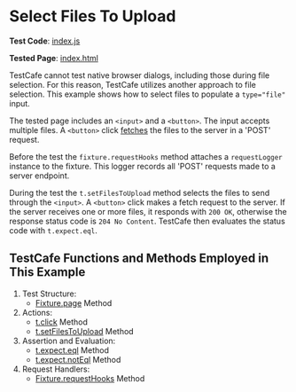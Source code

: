 # Select Files To Upload

**Test Code**: [index.js](index.js)

**Tested Page**: [index.html](index.html)

TestCafe cannot test native browser dialogs, including those during file selection. For this reason, TestCafe utilizes another approach to file selection. This example shows how to select files to populate a `type="file"` input.

The tested page includes an `<input>` and a `<button>`. The input accepts multiple files. A `<button>` click [fetches](https://developer.mozilla.org/en-US/docs/Web/API/Fetch_API/Using_Fetch) the files to the server in a 'POST' request.

Before the test the `fixture.requestHooks` method attaches a `requestLogger` instance to the fixture. This logger records all 'POST' requests made to a server endpoint.

During the test the `t.setFilesToUpload` method selects the files to send through the `<input>`. A `<button>` click makes a fetch request to the server. If the server receives one or more files, it responds with `200 OK`, otherwise the response status code is `204 No Content`. TestCafe then evaluates the status code with `t.expect.eql`.

## TestCafe Functions and Methods Employed in This Example

1. Test Structure:
   - [Fixture.page](https://devexpress.github.io/testcafe/documentation/reference/test-api/fixture/page.html) Method
2. Actions:
   - [t.click](https://devexpress.github.io/testcafe/documentation/reference/test-api/testcontroller/click.html) Method
   - [t.setFilesToUpload](https://devexpress.github.io/testcafe/documentation/reference/test-api/testcontroller/setfilestoupload.html) Method
3. Assertion and Evaluation:
   - [t.expect.eql](https://devexpress.github.io/testcafe/documentation/reference/test-api/testcontroller/expect/eql.html) Method
   - [t.expect.notEql](https://devexpress.github.io/testcafe/documentation/reference/test-api/testcontroller/expect/noteql.html) Method
4. Request Handlers:
   - [Fixture.requestHooks](https://devexpress.github.io/testcafe/documentation/reference/test-api/fixture/requesthooks.html) Method

